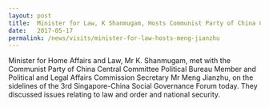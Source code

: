```yaml
---
layout: post
title:  Minister for Law, K Shanmugam, Hosts Communist Party of China Central Committee Political Bureau Member and Political and Legal Affairs Commission Secretary, Meng Jianzhu
date:   2017-05-17
permalink: /news/visits/minister-for-law-hosts-meng-jianzhu
---
```


Minister for Home Affairs and Law, Mr K. Shanmugam, met with the Communist Party of China Central Committee Political Bureau Member and Political and Legal Affairs Commission Secretary Mr Meng Jianzhu, on the sidelines of the 3rd Singapore-China Social Governance Forum today. They discussed issues relating to law and order and national security.
